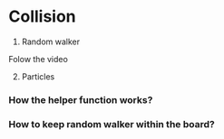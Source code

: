 # Collision

1. Random walker

Folow the video

2. Particles

### How the helper function works?

### How to keep random walker within the board?